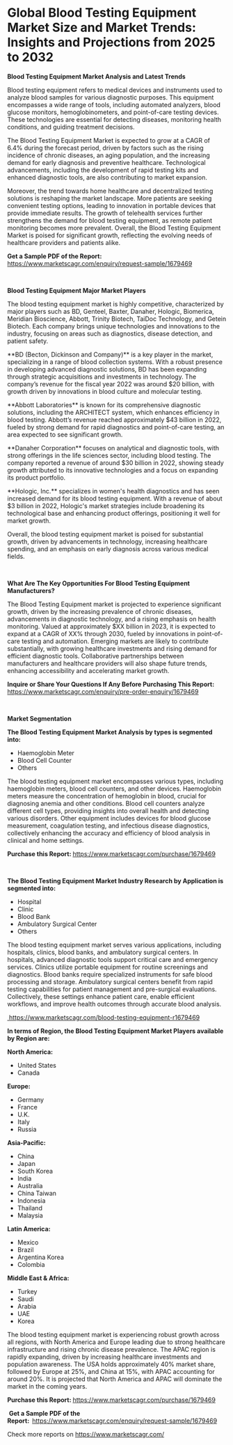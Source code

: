 <p><h1>Global Blood Testing Equipment Market Size and Market Trends: Insights and Projections from 2025 to 2032</h1></p><p><strong>Blood Testing Equipment Market Analysis and Latest Trends</strong></p>
<p><p>Blood testing equipment refers to medical devices and instruments used to analyze blood samples for various diagnostic purposes. This equipment encompasses a wide range of tools, including automated analyzers, blood glucose monitors, hemoglobinometers, and point-of-care testing devices. These technologies are essential for detecting diseases, monitoring health conditions, and guiding treatment decisions.</p><p>The Blood Testing Equipment Market is expected to grow at a CAGR of 6.4% during the forecast period, driven by factors such as the rising incidence of chronic diseases, an aging population, and the increasing demand for early diagnosis and preventive healthcare. Technological advancements, including the development of rapid testing kits and enhanced diagnostic tools, are also contributing to market expansion.</p><p>Moreover, the trend towards home healthcare and decentralized testing solutions is reshaping the market landscape. More patients are seeking convenient testing options, leading to innovation in portable devices that provide immediate results. The growth of telehealth services further strengthens the demand for blood testing equipment, as remote patient monitoring becomes more prevalent. Overall, the Blood Testing Equipment Market is poised for significant growth, reflecting the evolving needs of healthcare providers and patients alike.</p></p>
<p><strong>Get a Sample PDF of the Report:&nbsp;</strong> <a href="https://www.marketscagr.com/enquiry/request-sample/1679469?utm_campaign=1835&utm_medium=2&utm_source=Github&utm_content=ia&utm_term=03032025&utm_id=blood-testing-equipment">https://www.marketscagr.com/enquiry/request-sample/1679469</a></p>
<p>&nbsp;</p>
<p><strong>Blood Testing Equipment Major Market Players</strong></p>
<p><p>The blood testing equipment market is highly competitive, characterized by major players such as BD, Genteel, Baxter, Danaher, Hologic, Biomerica, Meridian Bioscience, Abbott, Trinity Biotech, TaiDoc Technology, and Getein Biotech. Each company brings unique technologies and innovations to the industry, focusing on areas such as diagnostics, disease detection, and patient safety.</p><p>**BD (Becton, Dickinson and Company)** is a key player in the market, specializing in a range of blood collection systems. With a robust presence in developing advanced diagnostic solutions, BD has been expanding through strategic acquisitions and investments in technology. The company’s revenue for the fiscal year 2022 was around $20 billion, with growth driven by innovations in blood culture and molecular testing.</p><p>**Abbott Laboratories** is known for its comprehensive diagnostic solutions, including the ARCHITECT system, which enhances efficiency in blood testing. Abbott’s revenue reached approximately $43 billion in 2022, fueled by strong demand for rapid diagnostics and point-of-care testing, an area expected to see significant growth.</p><p>**Danaher Corporation** focuses on analytical and diagnostic tools, with strong offerings in the life sciences sector, including blood testing. The company reported a revenue of around $30 billion in 2022, showing steady growth attributed to its innovative technologies and a focus on expanding its product portfolio.</p><p>**Hologic, Inc.** specializes in women's health diagnostics and has seen increased demand for its blood testing equipment. With a revenue of about $3 billion in 2022, Hologic's market strategies include broadening its technological base and enhancing product offerings, positioning it well for market growth.</p><p>Overall, the blood testing equipment market is poised for substantial growth, driven by advancements in technology, increasing healthcare spending, and an emphasis on early diagnosis across various medical fields.</p></p>
<p>&nbsp;</p>
<p><strong>What Are The Key Opportunities For Blood Testing Equipment Manufacturers?</strong></p>
<p><p>The Blood Testing Equipment market is projected to experience significant growth, driven by the increasing prevalence of chronic diseases, advancements in diagnostic technology, and a rising emphasis on health monitoring. Valued at approximately $XX billion in 2023, it is expected to expand at a CAGR of XX% through 2030, fueled by innovations in point-of-care testing and automation. Emerging markets are likely to contribute substantially, with growing healthcare investments and rising demand for efficient diagnostic tools. Collaborative partnerships between manufacturers and healthcare providers will also shape future trends, enhancing accessibility and accelerating market growth.</p></p>
<p><strong>Inquire or Share Your Questions If Any Before Purchasing This Report:</strong> <a href="https://www.marketscagr.com/enquiry/pre-order-enquiry/1679469?utm_campaign=1835&utm_medium=2&utm_source=Github&utm_content=ia&utm_term=03032025&utm_id=blood-testing-equipment">https://www.marketscagr.com/enquiry/pre-order-enquiry/1679469</a></p>
<p>&nbsp;</p>
<p><strong>Market Segmentation</strong></p>
<p><strong>The Blood Testing Equipment Market Analysis by types is segmented into:</strong></p>
<p><ul><li>Haemoglobin Meter</li><li>Blood Cell Counter</li><li>Others</li></ul></p>
<p><p>The blood testing equipment market encompasses various types, including haemoglobin meters, blood cell counters, and other devices. Haemoglobin meters measure the concentration of hemoglobin in blood, crucial for diagnosing anemia and other conditions. Blood cell counters analyze different cell types, providing insights into overall health and detecting various disorders. Other equipment includes devices for blood glucose measurement, coagulation testing, and infectious disease diagnostics, collectively enhancing the accuracy and efficiency of blood analysis in clinical and home settings.</p></p>
<p><strong>Purchase this Report:&nbsp;</strong><a href="https://www.marketscagr.com/purchase/1679469?utm_campaign=1835&utm_medium=2&utm_source=Github&utm_content=ia&utm_term=03032025&utm_id=blood-testing-equipment">https://www.marketscagr.com/purchase/1679469</a></p>
<p>&nbsp;</p>
<p><strong>The Blood Testing Equipment Market Industry Research by Application is segmented into:</strong></p>
<p><ul><li>Hospital</li><li>Clinic</li><li>Blood Bank</li><li>Ambulatory Surgical Center</li><li>Others</li></ul></p>
<p><p>The blood testing equipment market serves various applications, including hospitals, clinics, blood banks, and ambulatory surgical centers. In hospitals, advanced diagnostic tools support critical care and emergency services. Clinics utilize portable equipment for routine screenings and diagnostics. Blood banks require specialized instruments for safe blood processing and storage. Ambulatory surgical centers benefit from rapid testing capabilities for patient management and pre-surgical evaluations. Collectively, these settings enhance patient care, enable efficient workflows, and improve health outcomes through accurate blood analysis.</p></p>
<p><a href="https://www.marketscagr.com/blood-testing-equipment-r1679469?utm_campaign=1835&utm_medium=2&utm_source=Github&utm_content=ia&utm_term=03032025&utm_id=blood-testing-equipment">&nbsp;https://www.marketscagr.com/blood-testing-equipment-r1679469</a></p>
<p><strong>In terms of Region, the Blood Testing Equipment Market Players available by Region are:</strong></p>
<p>
    <p> <strong> North America: </strong>
        <ul>
            <li>United States</li>
            <li>Canada</li>
        </ul>
        </p> 
    <p> <strong> Europe: </strong>
        <ul>
            <li>Germany</li>
            <li>France</li>
            <li>U.K.</li>
            <li>Italy</li>
            <li>Russia</li>
        </ul>
        </p> 
    <p> <strong> Asia-Pacific: </strong>
        <ul>
            <li>China</li>
            <li>Japan</li>
            <li>South Korea</li>
            <li>India</li>
            <li>Australia</li>
            <li>China Taiwan</li>
            <li>Indonesia</li>
            <li>Thailand</li>
            <li>Malaysia</li>
        </ul>
        </p> 
    <p> <strong> Latin America: </strong>
        <ul>
            <li>Mexico</li>
            <li>Brazil</li>
            <li>Argentina Korea</li>
            <li>Colombia</li>
        </ul>
        </p> 
    <p> <strong> Middle East & Africa: </strong>
        <ul>
            <li>Turkey</li>
            <li>Saudi</li>
            <li>Arabia</li>
            <li>UAE</li>
            <li>Korea</li>
        </ul>
    </p>
    </p>
<p><p>The blood testing equipment market is experiencing robust growth across all regions, with North America and Europe leading due to strong healthcare infrastructure and rising chronic disease prevalence. The APAC region is rapidly expanding, driven by increasing healthcare investments and population awareness. The USA holds approximately 40% market share, followed by Europe at 25%, and China at 15%, with APAC accounting for around 20%. It is projected that North America and APAC will dominate the market in the coming years.</p></p>
<p><strong>Purchase this Report: </strong><a href="https://www.marketscagr.com/purchase/1679469?utm_campaign=1835&utm_medium=2&utm_source=Github&utm_content=ia&utm_term=03032025&utm_id=blood-testing-equipment">https://www.marketscagr.com/purchase/1679469</a></p>
<p>&nbsp;<strong>Get a Sample PDF of the Report:&nbsp;&nbsp;</strong><a href="https://www.marketscagr.com/enquiry/request-sample/1679469?utm_campaign=1835&utm_medium=2&utm_source=Github&utm_content=ia&utm_term=03032025&utm_id=blood-testing-equipment">https://www.marketscagr.com/enquiry/request-sample/1679469</a></p>
<p><strong></strong></p>
<p>Check more reports on <a href="https://www.marketscagr.com/?utm_campaign=1835&utm_medium=2&utm_source=Github&utm_content=ia&utm_term=03032025&utm_id=blood-testing-equipment">https://www.marketscagr.com/</a></p>